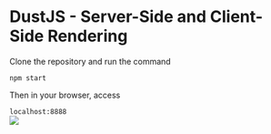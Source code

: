 <h1>DustJS - Server-Side and Client-Side Rendering</h1>

Clone the repository and run the command
 
<code>npm start</code>

Then in your browser, access

<code>localhost:8888</cod>
<img src="https://raw.githubusercontent.com/rnanwani/dustjs-demo/master/img/lynx-test.png" />
